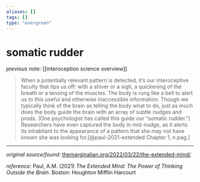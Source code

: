 ```yaml
---
aliases: []
tags: []
type: "evergreen"
---
```


# somatic rudder

_previous note:_ [[interoception science overview]]

> When a potentially relevant pattern is detected, it’s our interoceptive faculty that tips us off: with a shiver or a sigh, a quickening of the breath or a tensing of the muscles. The body is rung like a bell to alert us to this useful and otherwise inaccessible information. Though we typically think of the brain as telling the body what to do, just as much does the body guide the brain with an array of subtle nudges and prods. (One psychologist has called this guide our “somatic rudder.”) Researchers have even captured the body in mid-nudge, as it alerts its inhabitant to the appearance of a pattern that she may not have known she was looking for.[@paul-2021-extended Chapter 1, n.pag.]

---

_original source/found:_ [themarginalian.org/2022/03/22/the-extended-mind/](https://www.themarginalian.org/2022/03/22/the-extended-mind/)

_reference:_ Paul, A.M. (2021) _The Extended Mind: The Power of Thinking Outside the Brain_. Boston: Houghton Mifflin Harcourt



